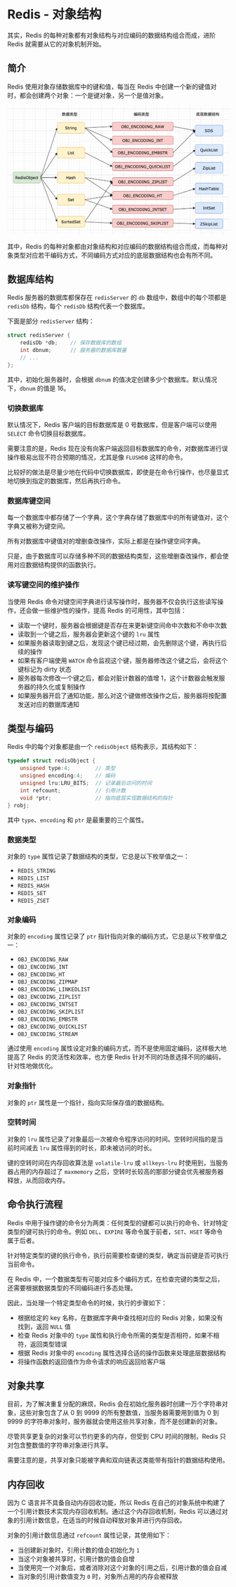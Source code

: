# Redis - 对象结构


其实，Redis 的每种对象都有对象结构与对应编码的数据结构组合而成，进阶 Redis 就需要从它的对象机制开始。

<!--more-->

## 简介

Redis 使用对象存储数据库中的键和值，每当在 Redis 中创建一个新的键值对时，都会创建两个对象：一个是键对象，另一个是值对象。

![Redis 对象结构](assets/Redis对象结构.png)

其中，Redis 的每种对象都由对象结构和对应编码的数据结构组合而成，而每种对象类型对应若干编码方式，不同编码方式对应的底层数据结构也会有所不同。

## 数据库结构

Redis 服务器的数据库都保存在 `redisServer` 的 `db` 数组中，数组中的每个项都是 `redisDb` 结构，每个 `redisDb` 结构代表一个数据库。

下面是部分 `redisServer` 结构：

```c
struct redisServer {
    redisDb *db;    // 保存数据库的数组
    int dbnum;      // 服务器的数据库数量
    // ...
};
```

其中，初始化服务器时，会根据 `dbnum` 的值决定创建多少个数据库。默认情况下，`dbnum` 的值是 16。

### 切换数据库

默认情况下，Redis 客户端的目标数据库是 0 号数据库，但是客户端可以使用 `SELECT` 命令切换目标数据库。

需要注意的是，Redis 现在没有向客户端返回目标数据库的命令，对数据库进行误操作极易出现不符合预期的情况，尤其是像 `FLUSHDB` 这样的命令。

比较好的做法是尽量少地在代码中切换数据库，即使是在命令行操作，也尽量显式地切换到指定的数据库，然后再执行命令。

### 数据库键空间

每一个数据库中都存储了一个字典，这个字典存储了数据库中的所有键值对，这个字典又被称为键空间。

所有对数据库中键值对的增删查改操作，实际上都是在操作键空间字典。

只是，由于数据库可以存储多种不同的数据结构类型，这些增删查改操作，都会使用对应数据结构提供的函数执行。

### 读写键空间的维护操作

当使用 Redis 命令对键空间字典进行读写操作时，服务器不仅会执行这些读写操作，还会做一些维护性的操作，提高 Redis 的可用性，其中包括：

- 读取一个键时，服务器会根据键是否存在来更新键空间命中次数和不命中次数
- 读取到一个键之后，服务器会更新这个键的 `lru` 属性
- 如果服务器读取到键之后，发现这个键已经过期，会先删除这个键，再执行后续的操作
- 如果有客户端使用 `WATCH` 命令监视这个键，服务器修改这个键之后，会将这个键标记为 dirty 状态
- 服务器每次修改一个键之后，都会对脏计数器的值增 1，这个计数器会触发服务器的持久化或复制操作
- 如果服务器开启了通知功能，那么对这个键做修改操作之后，服务器将按配置发送对应的数据库通知

## 类型与编码

Redis 中的每个对象都是由一个 `redisObject` 结构表示，其结构如下：

```c
typedef struct redisObject {
    unsigned type:4;        // 类型
    unsigned encoding:4;    // 编码
    unsigned lru:LRU_BITS;  // 记录最后访问的时间
    int refcount;           // 引用计数
    void *ptr;              // 指向底层实现数据结构的指针
} robj;
```

其中 `type`、`encoding` 和 `ptr` 是最重要的三个属性。

### 数据类型

对象的 `type` 属性记录了数据结构的类型，它总是以下枚举值之一：

- `REDIS_STRING`
- `REDIS_LIST`
- `REDIS_HASH`
- `REDIS_SET`
- `REDIS_ZSET`

### 对象编码

对象的 `encoding` 属性记录了 `ptr` 指针指向对象的编码方式，它总是以下枚举值之一：

- `OBJ_ENCODING_RAW`
- `OBJ_ENCODING_INT`
- `OBJ_ENCODING_HT`
- `OBJ_ENCODING_ZIPMAP`
- `OBJ_ENCODING_LINKEDLIST`
- `OBJ_ENCODING_ZIPLIST`
- `OBJ_ENCODING_INTSET`
- `OBJ_ENCODING_SKIPLIST`
- `OBJ_ENCODING_EMBSTR`
- `OBJ_ENCODING_QUICKLIST`
- `OBJ_ENCODING_STREAM`

通过使用 `encoding` 属性设定对象的编码方式，而不是使用固定编码，这样极大地提高了 Redis 的灵活性和效率，也方便 Redis 针对不同的场景选择不同的编码，针对性地做优化。

### 对象指针

对象的 `ptr` 属性是一个指针，指向实际保存值的数据结构。

### 空转时间

对象的 `lru` 属性记录了对象最后一次被命令程序访问的时间。空转时间指的是当前时间减去 `lru` 属性得到的时长，即未被访问的时长。

键的空转时间在内存回收算法是 `volatile-lru` 或 `allkeys-lru` 时使用到，当服务器占用的内存超过了 `maxmemory` 之后，空转时长较高的那部分键会优先被服务器释放，从而回收内存。

## 命令执行流程

Redis 中用于操作键的命令分为两类：任何类型的键都可以执行的命令、针对特定类型的键可执行的命令。例如 `DEL`、`EXPIRE` 等命令属于前者，`SET`、`HSET` 等命令属于后者。

针对特定类型的键的执行命令，执行前需要检查键的类型，确定当前键是否可执行当前命令。

在 Redis 中，一个数据类型有可能对应多个编码方式，在检查完键的类型之后，还需要根据数据类型的不同编码进行多态处理。

因此，当处理一个特定类型命令的时候，执行的步骤如下：

- 根据给定的 key 名称，在数据库字典中查找相对应的 Redis 对象，如果没有找到，返回 `NULL` 值
- 检查 Redis 对象中的 `type` 属性和执行命令所需的类型是否相符，如果不相符，返回类型错误
- 根据 Redis 对象中的 `encoding` 属性选择合适的操作函数来处理底层数据结构
- 将操作函数的返回值作为命令请求的响应返回给客户端

## 对象共享

目前，为了解决重复分配的麻烦，Redis 会在初始化服务器时创建一万个字符串对象，这些对象包含了从 0 到 9999 的所有整数值，当服务器需要用到值为 0 到 9999 的字符串对象时，服务器就会使用这些共享对象，而不是创建新的对象。

尽管共享更复杂的对象可以节约更多的内存，但受到 CPU 时间的限制，Redis 只对包含整数值的字符串对象进行共享。

需要注意的是，共享对象只能被字典和双向链表这类能带有指针的数据结构使用。

## 内存回收

因为 C 语言并不具备自动内存回收功能，所以 Redis 在自己的对象系统中构建了一个引用计数技术实现内存回收机制。通过这个内存回收机制，Redis 可以通过对象的引用计数信息，在适当的时候自动释放对象并进行内存回收。

对象的引用计数信息通过 `refcount` 属性记录，其使用如下：

- 当创建新对象时，引用计数的值会初始化为 `1`
- 当这个对象被共享时，引用计数的值会自增
- 当使用完一个对象后，或者消除对这个对象的引用之后，引用计数的值会自减
- 当对象的引用计数值变为 `0` 时，对象所占用的内存会被释放


